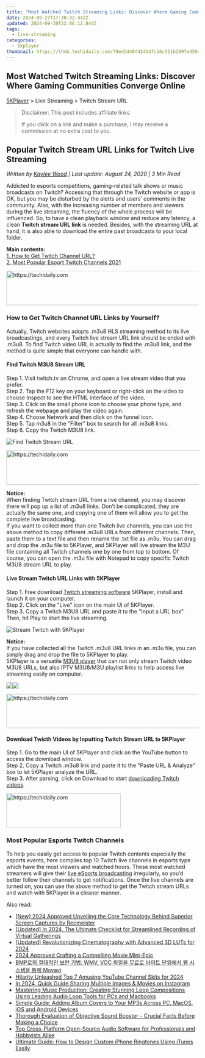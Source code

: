 ```yaml
---
title: "Most Watched Twitch Streaming Links: Discover Where Gaming Communities Converge Online"
date: 2024-09-27T17:30:32.442Z
updated: 2024-09-30T22:06:12.844Z
tags:
  - live-streaming
categories:
  - 5kplayer
thumbnail: https://thmb.techidaily.com/79eddd40f424b4fc16c511b2897ed594a065fb5be1fe3e9d0261412fc00375f0.jpg
---
```


## Most Watched Twitch Streaming Links: Discover Where Gaming Communities Converge Online

[5KPlayer](https://tools.techidaily.com/5kplayer/products/) \> Live Streaming > Twitch Stream URL

>  Disclaimer: This post includes affiliate links
>
>  If you click on a link and make a purchase, I may receive a commission at no extra cost to you.
>

## Popular Twitch Stream URL Links for Twitch Live Streaming

 _Written by [Kaylee Wood](https://www.quora.com/profile/Amanda-Hu-21) | Last update: August 24, 2020 | 3 Min Read_

Addicted to esports competitions, gaming-related talk shows or music broadcasts on Twitch? Accessing that through the Twitch website or app is OK, but you may be disturbed by the alerts and users’ comments in the community. Also, with the increasing number of members and viewers during the live streaming, the fluency of the whole process will be influenced. So, to have a clean playback window and reduce any latency, a clean **Twitch stream URL link** is needed. Besides, with the streaming URL at hand, it is also able to download the entire past broadcasts to your local folder.

**Main contents:**  
[1\. How to Get Twitch Channel URL?](https://tools.techidaily.com/5kplayer/products/)  
[2\. Most Popular Esport Twitch Channels 2021](https://tools.techidaily.com/5kplayer/products/)

<!-- affiliate ads begin -->
<a href="https://appsumo.8odi.net/c/5597632/2111982/7443" target="_top" id="2111982">
  <img src="//a.impactradius-go.com/display-ad/7443-2111982" border="0" alt="https://techidaily.com" width="728" height="90"/>
</a>
<img height="0" width="0" src="https://appsumo.8odi.net/i/5597632/2111982/7443" style="position:absolute;visibility:hidden;" border="0" />
<!-- affiliate ads end -->

### How to Get Twitch Channel URL Links by Yourself?

Actually, Twitch websites adopts .m3u8 HLS streaming method to its live broadcastings, and every Twitch live stream URL link should be ended with .m3u8\. To find Twitch video URL is actually to find the .m3u8 link, and the method is quite simple that everyone can handle with.

#### **Find Twitch M3U8 Stream URL**

Step 1\. Visit twitch.tv on Chrome, and open a live stream video that you prefer.  
 Step 2\. Tap the F12 key on your keyboard or right-click on the video to choose Inspect to see the HTML interface of the video.  
 Step 3\. Click on the small phone icon to choose your phone type, and refresh the webpage and play the video again.  
 Step 4\. Choose Network and then click on the funnel icon.  
 Step 5\. Tap m3u8 in the "Filter" box to search for all .m3u8 links.  
 Step 6\. Copy the Twitch M3U8 link.

![Find Twitch Stream URL](https://www.5kplayer.com/live-streaming/img/find-twitch-live-link.jpg)

<!-- affiliate ads begin -->
<a href="https://jalbum-affiliate-program.sjv.io/c/5597632/1584040/17916" target="_top" id="1584040">
  <img src="//a.impactradius-go.com/display-ad/17916-1584040" border="0" alt="https://techidaily.com" width="728" height="90"/>
</a>
<img height="0" width="0" src="https://jalbum-affiliate-program.sjv.io/i/5597632/1584040/17916" style="position:absolute;visibility:hidden;" border="0" />
<!-- affiliate ads end -->

**Notice:**  
 When finding Twitch stream URL from a live channel, you may discover there will pop up a list of .m3u8 links. Don’t be complicated, they are actually the same one, and copying one of them will allow you to get the complete live broadcasting.  
 If you want to collect more than one Twitch live channels, you can use the above method to copy different .m3u8 URLs from different channels. Then, paste them to a text file and then rename the .txt file as .m3u. You can drag and drop the .m3u file to 5KPlayer, and 5KPlayer will live stream the M3U file containing all Twitch channels one by one from top to bottom. Of course, you can open the .m3u file with Notepad to copy specific Twitch M3U8 stream URL to play.

#### **Live Stream Twitch URL Links with 5KPlayer**

Step 1\. Free download [Twitch streaming software](https://tools.techidaily.com/5kplayer/products/) 5KPlayer, install and launch it on your computer.  
 Step 2\. Click on the "Live" icon on the main UI of 5KPlayer.  
 Step 3\. Copy a Twitch M3U8 URL and paste it to the "Input a URL box". Then, hit Play to start the live streaming.

![Stream Twitch with 5KPlayer](https://www.5kplayer.com/live-streaming/img/5kplayer-plays-twitch.jpg) 

**Notice:**  
 If you have collected all the Twitch .m3u8 URL links in an .m3u file, you can simply drag and drop the file to 5KPlayer to play.  
 5KPlayer is a versatile [M3U8 player](https://tools.techidaily.com/5kplayer/video-music-player/) that can not only stream Twitch video M3U8 URLs, but also IPTV M3U8/M3U playlist links to help access live streaming easily on computer.

[![](https://www.5kplayer.com/live-streaming/../button/freedownwhitewin.png)](https://tools.techidaily.com/5kplayer/products/)[![](https://www.5kplayer.com/live-streaming/../button/freedownbackmac.png)](https://tools.techidaily.com/5kplayer/products/) 

<!-- affiliate ads begin -->
<a href="https://appsumo.8odi.net/c/5597632/2068439/7443" target="_top" id="2068439">
  <img src="//a.impactradius-go.com/display-ad/7443-2068439" border="0" alt="https://techidaily.com" width="728" height="90"/>
</a>
<img height="0" width="0" src="https://appsumo.8odi.net/i/5597632/2068439/7443" style="position:absolute;visibility:hidden;" border="0" />
<!-- affiliate ads end -->

#### **Download Twicth Videos by Inputting Twitch Stream URL to 5KPlayer**

Step 1\. Go to the main UI of 5KPlayer and click on the YouTube button to access the download window.  
 Step 2\. Copy a Twitch .m3u8 link and paste it to the "Paste URL & Analyze" box to let 5KPlayer analyze the URL.  
 Step 3\. After parsing, click on Download to start [downloading Twitch videos](https://tools.techidaily.com/5kplayer/youtube-download/).

<!-- affiliate ads begin -->
<a href="https://aligracehair.sjv.io/c/5597632/1915825/19272" target="_top" id="1915825">
  <img src="//a.impactradius-go.com/display-ad/19272-1915825" border="0" alt="https://techidaily.com" width="300" height="90"/>
</a>
<img height="0" width="0" src="https://aligracehair.sjv.io/i/5597632/1915825/19272" style="position:absolute;visibility:hidden;" border="0" />
<!-- affiliate ads end -->

### Most Popular Esports Twitch Channels

To help you easily get access to popular Twitch contents especially the esports events, here compiles top 10 Twitch live channels in esports type which have the most viewers and watched hours. These most watched streamers will give their [live eSports broadcasting](https://tools.techidaily.com/5kplayer/products/) irregularly, so you’d better follow their channels to get notifications. Once the live channels are turned on, you can use the above method to get the Twitch stream URLs and watch with 5KPlayer in a cleaner manner.

<ins class="adsbygoogle"
     style="display:block"
     data-ad-format="autorelaxed"
     data-ad-client="ca-pub-7571918770474297"
     data-ad-slot="1223367746"></ins>

<ins class="adsbygoogle"
     style="display:block"
     data-ad-client="ca-pub-7571918770474297"
     data-ad-slot="8358498916"
     data-ad-format="auto"
     data-full-width-responsive="true"></ins>

<span class="atpl-alsoreadstyle">Also read:</span>
<div><ul>
<li><a href="https://video-capture.techidaily.com/new-2024-approved-unveiling-the-core-technology-behind-superior-screen-captures-by-recmeister/"><u>[New] 2024 Approved Unveiling the Core Technology Behind Superior Screen Captures by Recmeister</u></a></li>
<li><a href="https://visual-screen-recording.techidaily.com/updated-in-2024-the-ultimate-checklist-for-streamlined-recording-of-virtual-gatherings/"><u>[Updated] In 2024, The Ultimate Checklist for Streamlined Recording of Virtual Gatherings</u></a></li>
<li><a href="https://fox-access.techidaily.com/updated-revolutionizing-cinematography-with-advanced-3d-luts-for-2024/"><u>[Updated] Revolutionizing Cinematography with Advanced 3D LUTs for 2024</u></a></li>
<li><a href="https://article-helps.techidaily.com/2024-approved-crafting-a-compelling-movie-mini-epic/"><u>2024 Approved Crafting a Compelling Movie Mini-Epic</u></a></li>
<li><a href="https://some-knowledge.techidaily.com/bmp-wmv-voc-movavi/"><u>BMP로의 절대적인 보안 기법: WMV, VOC 파일을 무료로 바이트 단위에서 웹 시스템을 통해 Movavi</u></a></li>
<li><a href="https://youtube-stream.techidaily.com/hilarity-unleashed-top-7-amusing-youtube-channel-skits-for-2024/"><u>Hilarity Unleashed Top 7 Amusing YouTube Channel Skits for 2024</u></a></li>
<li><a href="https://instagram-videos.techidaily.com/in-2024-quick-guide-sharing-multiple-images-and-movies-on-instagram/"><u>In 2024, Quick Guide Sharing Multiple Images & Movies on Instagram</u></a></li>
<li><a href="https://media-tips.techidaily.com/mastering-music-production-creating-stunning-loop-compositions-using-leading-audio-loop-tools-for-pcs-and-macbooks/"><u>Mastering Music Production: Creating Stunning Loop Compositions Using Leading Audio Loop Tools for PCs and Macbooks</u></a></li>
<li><a href="https://media-tips.techidaily.com/simple-guide-adding-album-covers-to-your-mp3s-across-pc-macos-ios-and-android-devices/"><u>Simple Guide: Adding Album Covers to Your MP3s Across PC, MacOS, iOS and Android Devices</u></a></li>
<li><a href="https://media-tips.techidaily.com/thorough-evaluation-of-objective-sound-booster-crucial-facts-before-making-a-choice/"><u>Thorough Evaluation of Objective Sound Booster - Crucial Facts Before Making a Choice</u></a></li>
<li><a href="https://media-tips.techidaily.com/top-cross-platform-open-source-audio-software-for-professionals-and-hobbyists-alike/"><u>Top Cross-Platform Open-Source Audio Software for Professionals and Hobbyists Alike</u></a></li>
<li><a href="https://media-tips.techidaily.com/ultimate-guide-how-to-design-custom-iphone-ringtones-using-itunes-easily/"><u>Ultimate Guide: How to Design Custom iPhone Ringtones Using iTunes Easily</u></a></li>
</ul></div>

